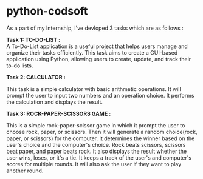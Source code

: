 # python-codsoft

As a part of my Internship, I've devloped 3 tasks which are as follows :

**Task 1: TO-DO-LIST :**                        
A To-Do-List application is a useful project that helps users manage and organize their tasks efficiently. This task aims to create a GUI-based application using Python, allowing users to create, update, and track their to-do lists.


**Task 2: CALCULATOR :**

This task is a simple calculator with basic arithmetic operations. It will prompt the user to input two numbers and an operation choice. It performs the calculation and displays the result. 


**Task 3: ROCK-PAPER-SCISSORS GAME :**

This is a simple rock-paper-scissor game in which it prompt the user to choose rock, paper, or scissors. Then it will generate a random choice(rock, paper, or scissors) for the computer. It determines the winner based on the user's choice and the computer's choice. Rock beats scissors, scissors beat paper, and paper beats rock. It also displays the result whether the user wins, loses, or it's a tie. It keeps a track of the user's and computer's scores for multiple rounds. It will also ask the user if they want to play another round.
